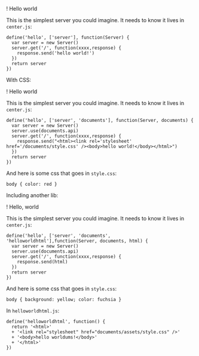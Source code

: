 ! Hello world

This is the simplest server you could imagine. It needs to know it lives in `center.js`:

    define('hello', ['server'], function(Server) {
      var server = new Server()
      server.get('/', function(xxxx,response) {
        response.send('hello world!')
      })
      return server
    })




With CSS:

! Hello world

This is the simplest server you could imagine. It needs to know it lives in `center.js`:

    define('hello', ['server', 'documents'], function(Server, documents) {
      var server = new Server()
      server.use(documents.api)
      server.get('/', function(xxxx,response) {
        response.send("<html><link rel='stylesheet' href='/documents/style.css' /><body>hello world!</body></html>")
      })
      return server
    })

And here is some css that goes in `style.css`:

    body { color: red }




Including another lib:

! Hello, world

This is the simplest server you could imagine. It needs to know it lives in `center.js`:

    define('hello', ['server', 'documents', 'helloworldhtml'],function(Server, documents, html) {
      var server = new Server()
      server.use(documents.api)
      server.get('/', function(xxxx,response) {
        response.send(html)
      })
      return server
    })

And here is some css that goes in `style.css`:

    body { background: yellow; color: fuchsia }


In `helloworldhtml.js`:

    define('helloworldhtml', function() {
      return '<html>'
      + '<link rel="stylesheet" href="documents/assets/style.css" />'
      + '<body>hello worldums!</body>'
      + '</html>'
    })
